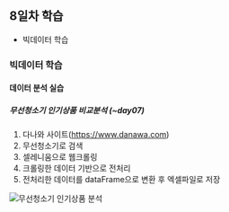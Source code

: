 ## 8일차 학습
- 빅데이터 학습

### 빅데이터 학습

#### 데이터 분석 실습

##### 무선청소기 인기상품 비교분석 (~day07)
1. 다나와 사이트(https://www.danawa.com)
2. 무선청소기로 검색
3. 셀레니움으로 웹크롤링
4. 크롤링한 데이터 기반으로 전처리
5. 전처리한 데이터를 dataFrame으로 변환 후 엑셀파일로 저장

![무선청소기 인기상품 분석](https://github.com/king-dong-gun/python_bigdata_analyze/assets/160683545/9b37b24b-211d-4c76-869b-ba4a9450d081)
